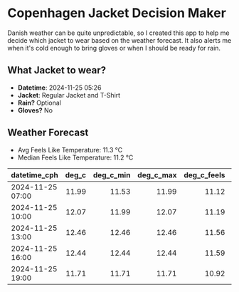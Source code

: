 
# Copenhagen Jacket Decision Maker

Danish weather can be quite unpredictable, so I created this app to help me decide which jacket to wear based on the weather forecast. 
It also alerts me when it's cold enough to bring gloves or when I should be ready for rain.

## What Jacket to wear?

- **Datetime**: 2024-11-25 05:26
- **Jacket**: Regular Jacket and T-Shirt
- **Rain?** Optional
- **Gloves?** No

## Weather Forecast
- Avg Feels Like Temperature: 11.3 °C
- Median Feels Like Temperature: 11.2 °C

| datetime_cph     |   deg_c |   deg_c_min |   deg_c_max |   deg_c_feels | weather   | wind   | rain   |
|:-----------------|--------:|------------:|------------:|--------------:|:----------|:-------|:-------|
| 2024-11-25 07:00 |   11.99 |       11.53 |       11.99 |         11.12 | Clouds    | High   | None   |
| 2024-11-25 10:00 |   12.07 |       11.99 |       12.07 |         11.19 | Clouds    | High   | None   |
| 2024-11-25 13:00 |   12.46 |       12.46 |       12.46 |         11.56 | Clouds    | High   | None   |
| 2024-11-25 16:00 |   12.44 |       12.44 |       12.44 |         11.59 | Clouds    | High   | None   |
| 2024-11-25 19:00 |   11.71 |       11.71 |       11.71 |         10.92 | Rain      | High   | Low    |
        